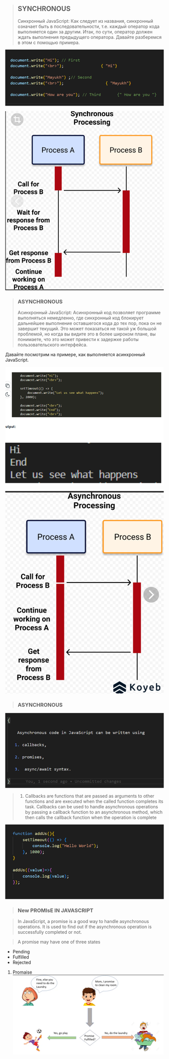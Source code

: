 > ## SYNCHRONOUS
 >Синхронный JavaScript: Как следует из названия, синхронный означает быть в последовательности, т.е. каждый оператор кода выполняется один за другим. Итак, по сути, оператор должен ждать выполнения предыдущего оператора.
Давайте разберемся в этом с помощью примера.

![](Screenshot_1.png)

![](Screenshot_2.png)

> ### ASYNCHRONOUS
 >Асинхронный JavaScript: Асинхронный код позволяет программе выполняться немедленно, где синхронный код блокирует дальнейшее выполнение оставшегося кода до тех пор, пока он не завершит текущий. Это может показаться не такой уж большой проблемой, но когда вы видите это в более широком плане, вы понимаете, что это может привести к задержке работы пользовательского интерфейса.

Давайте посмотрим на примере, как выполняется асинхронный JavaScript.

![](/Screenshot_3.png)

![](/Screenshot_4.png)
 
> ### ASYNCHRONOUS

![](/Screenshot_5.png)

> 1. Callbacks are functions that are passed as arguments to other functions and are executed when the called
function completes its task. Callbacks can be used to handle asynchronous operations by passing a callback
function to an asynchronous method, which then calls the callback function when the operation is complete

![](/Screenshot_6.png)

> ### New PROMIsE IN JAVASCRIPT

 >In JavaScript, a promise is a good way to handle asynchronous operations. It is used to 
find out if the asynchronous operation is successfully completed or not.

 >  A promise may have one of three states
* Pending
* Fulfilled
* Rejected

1. Promaise
 ![](/Screenshot_7.png)
